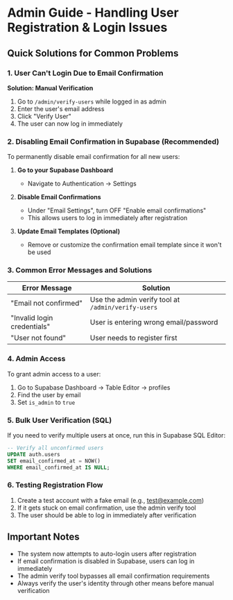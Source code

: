 # Admin Guide - Handling User Registration & Login Issues

## Quick Solutions for Common Problems

### 1. User Can't Login Due to Email Confirmation

**Solution: Manual Verification**
1. Go to `/admin/verify-users` while logged in as admin
2. Enter the user's email address
3. Click "Verify User"
4. The user can now log in immediately

### 2. Disabling Email Confirmation in Supabase (Recommended)

To permanently disable email confirmation for all new users:

1. **Go to your Supabase Dashboard**
   - Navigate to Authentication → Settings

2. **Disable Email Confirmations**
   - Under "Email Settings", turn OFF "Enable email confirmations"
   - This allows users to log in immediately after registration

3. **Update Email Templates (Optional)**
   - Remove or customize the confirmation email template since it won't be used

### 3. Common Error Messages and Solutions

| Error Message | Solution |
|--------------|----------|
| "Email not confirmed" | Use the admin verify tool at `/admin/verify-users` |
| "Invalid login credentials" | User is entering wrong email/password |
| "User not found" | User needs to register first |

### 4. Admin Access

To grant admin access to a user:
1. Go to Supabase Dashboard → Table Editor → profiles
2. Find the user by email
3. Set `is_admin` to `true`

### 5. Bulk User Verification (SQL)

If you need to verify multiple users at once, run this in Supabase SQL Editor:

```sql
-- Verify all unconfirmed users
UPDATE auth.users 
SET email_confirmed_at = NOW() 
WHERE email_confirmed_at IS NULL;
```

### 6. Testing Registration Flow

1. Create a test account with a fake email (e.g., test@example.com)
2. If it gets stuck on email confirmation, use the admin verify tool
3. The user should be able to log in immediately after verification

## Important Notes

- The system now attempts to auto-login users after registration
- If email confirmation is disabled in Supabase, users can log in immediately
- The admin verify tool bypasses all email confirmation requirements
- Always verify the user's identity through other means before manual verification 